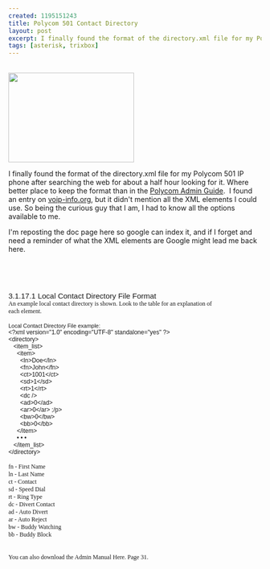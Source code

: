 ```yaml
--- 
created: 1195151243
title: Polycom 501 Contact Directory
layout: post
excerpt: I finally found the format of the directory.xml file for my Polycom 501 IP phone after searching the web for about a half hour looking for it.  Where better place to keep the format than in the <a href="/files/PolycomAdminGuide167.pdf">Polycom Admin Guide</a>.  I found an entry on <a href="http://www.voip-info.org/wiki/index.php?page=Polycom+Soundpoint+IP+501">voip-info.org</a>, but it didn't mention all the XML elements I could use.  So being the curious guy that I am, I had to know all the options available to me.
tags: [asterisk, trixbox]
---
```

<br />
<img class="float-left" src="/files/d_209.jpg" width="250" height="178" />
<p>
I finally found the format of the directory.xml file for my Polycom 501 IP phone after searching the web for about a half hour looking for it.  Where better place to keep the format than in the <a href="/files/PolycomAdminGuide167.pdf">Polycom Admin Guide</a>.  I found an entry on <a href="http://www.voip-info.org/wiki/index.php?page=Polycom+Soundpoint+IP+501">voip-info.org</a>, but it didn't mention all the XML elements I could use.  So being the curious guy that I am, I had to know all the options available to me.
</p>
<p>
I'm reposting the doc page here so google can index it, and if I forget and need a reminder of what the XML elements are Google might lead me back here.
</p>
<p>
 <!--break-->
</p>
<p>
 
</p>
<p style="font: normal normal normal 15px/normal Helvetica; margin: 0px">
3.1.17.1  Local Contact Directory File Format<span style="font: normal normal normal 12px/normal Helvetica"> </span>
</p>
<p style="font: normal normal normal 12px/normal Times; margin: 0px">
An example local contact directory is shown.  Look to the table for an explanation of 
</p>
<p style="font: normal normal normal 12px/normal Times; margin: 0px">
each element.<span style="font: normal normal normal 12px/normal Helvetica"> </span>
</p>
<p style="font: normal normal normal 12px/normal Times; margin: 0px">
 
</p>
<p style="font: normal normal normal 11px/normal Helvetica; margin: 0px">
Local Contact Directory File example:<span style="font: normal normal normal 12px/normal Helvetica"> </span>
</p>
<p style="font: normal normal normal 12px/normal Helvetica; margin: 0px">
&lt;?xml version=&quot;1.0&quot; encoding=&quot;UTF-8&quot; standalone=&quot;yes&quot; ?&gt;  
</p>
<p style="font: normal normal normal 12px/normal Helvetica; margin: 0px">
&lt;directory&gt; 
</p>
<p style="font: normal normal normal 12px/normal Helvetica; margin: 0px">
      &lt;item_list&gt; 
</p>
<p style="font: normal normal normal 12px/normal Helvetica; margin: 0px">
          &lt;item&gt; 
</p>
<p style="font: normal normal normal 12px/normal Helvetica; margin: 0px">
              &lt;ln&gt;Doe&lt;/ln&gt;  
</p>
<p style="font: normal normal normal 12px/normal Helvetica; margin: 0px">
              &lt;fn&gt;John&lt;/fn&gt;  
</p>
<p style="font: normal normal normal 12px/normal Helvetica; margin: 0px">
              &lt;ct&gt;1001&lt;/ct&gt;  
</p>
<p style="font: normal normal normal 12px/normal Helvetica; margin: 0px">
              &lt;sd&gt;1&lt;/sd&gt;  
</p>
<p style="font: normal normal normal 12px/normal Helvetica; margin: 0px">
              &lt;rt&gt;1&lt;/rt&gt;  
</p>
<p style="font: normal normal normal 12px/normal Helvetica; margin: 0px">
              &lt;dc /&gt;  
</p>
<p style="font: normal normal normal 12px/normal Helvetica; margin: 0px">
              &lt;ad&gt;0&lt;/ad&gt;  
</p>
<p style="font: normal normal normal 12px/normal Helvetica; margin: 0px">
              &lt;ar&gt;0&lt;/ar&gt;  ;/p&gt;
</p>
<p style="font: normal normal normal 12px/normal Helvetica; margin: 0px">
              &lt;bw&gt;0&lt;/bw&gt;  
</p>
<p style="font: normal normal normal 12px/normal Helvetica; margin: 0px">
              &lt;bb&gt;0&lt;/bb&gt;  
</p>
<p style="font: normal normal normal 12px/normal Helvetica; margin: 0px">
          &lt;/item&gt; 
</p>
<p style="font: normal normal normal 12px/normal Helvetica; margin: 0px">
          • • • 
</p>
<p style="font: normal normal normal 12px/normal Helvetica; margin: 0px">
      &lt;/item_list&gt; 
</p>
<p style="font: normal normal normal 12px/normal Helvetica; margin: 0px">
&lt;/directory&gt; 
</p>
<p style="font: normal normal normal 12px/normal Times; margin: 0px">
 
</p>
<p style="font: normal normal normal 12px/normal Times; margin: 0px">
fn - First Name
</p>
<p style="font: normal normal normal 12px/normal Times; margin: 0px">
ln - Last Name
</p>
<p style="font: normal normal normal 12px/normal Times; margin: 0px">
ct - Contact
</p>
<p style="font: normal normal normal 12px/normal Times; margin: 0px">
sd - Speed Dial
</p>
<p style="font: normal normal normal 12px/normal Times; margin: 0px">
rt - Ring Type
</p>
<p style="font: normal normal normal 12px/normal Times; margin: 0px">
dc - Divert Contact
</p>
<p style="font: normal normal normal 12px/normal Times; margin: 0px">
ad - Auto Divert
</p>
<p style="font: normal normal normal 12px/normal Times; margin: 0px">
ar - Auto Reject
</p>
<p style="font: normal normal normal 12px/normal Times; margin: 0px">
bw - Buddy Watching
</p>
<p style="font: normal normal normal 12px/normal Times; margin: 0px">
bb - Buddy Block
</p>
<p style="font: normal normal normal 12px/normal Times; margin: 0px">
 
</p>
<p style="font: normal normal normal 12px/normal Times; margin: 0px">
 
</p>
<p style="font: normal normal normal 12px/normal Times; margin: 0px">
You can also download the Admin Manual Here. Page 31.
</p>
<p>
 
</p>
